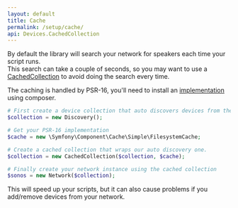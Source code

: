 ```yaml
---
layout: default
title: Cache
permalink: /setup/cache/
api: Devices.CachedCollection
---
```


By default the library will search your network for speakers each time your script runs.  
This search can take a couple of seconds, so you may want to use a [CachedCollection](../../api/classes/duncan3dc.Sonos.Devices.CachedCollection.html) to avoid doing the search every time.  

The caching is handled by PSR-16, you'll need to install an [implementation](https://packagist.org/providers/psr/simple-cache-implementation) using composer.

```php
# First create a device collection that auto discovers devices from the network
$collection = new Discovery();

# Get your PSR-16 implementation
$cache = new \Symfony\Component\Cache\Simple\FilesystemCache;

# Create a cached collection that wraps our auto discovery one.
$collection = new CachedCollection($collection, $cache);

# Finally create your network instance using the cached collection
$sonos = new Network($collection);
```

This will speed up your scripts, but it can also cause problems if you add/remove devices from your network.  
